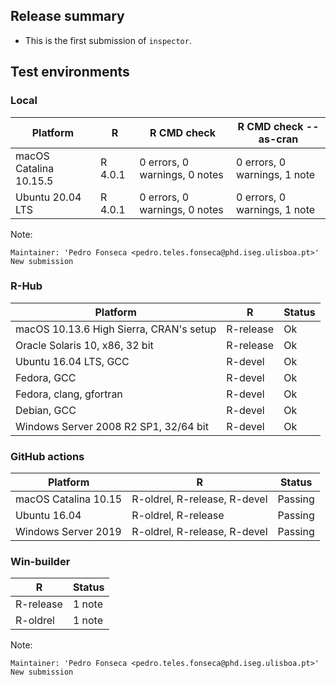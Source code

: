 
## Release summary

* This is the first submission of `inspector`.

## Test environments

### Local 

| Platform    | R     | R CMD check | R CMD check --as-cran |
| -----       | ----- | ----- | ----- |
| macOS Catalina 10.15.5 | R 4.0.1 | 0 errors, 0 warnings, 0 notes | 0 errors, 0 warnings, 1 note |
| Ubuntu 20.04 LTS |  R 4.0.1 | 0 errors, 0 warnings, 0 notes | 0 errors, 0 warnings, 1 note |

Note:

```
Maintainer: 'Pedro Fonseca <pedro.teles.fonseca@phd.iseg.ulisboa.pt>'
New submission
```

### R-Hub

| Platform    | R     | Status |
| -----       | ----- | ----- |
| macOS 10.13.6 High Sierra, CRAN's setup | R-release | Ok |
| Oracle Solaris 10, x86, 32 bit | R-release | Ok |
| Ubuntu 16.04 LTS, GCC | R-devel | Ok |
| Fedora, GCC | R-devel | Ok
| Fedora, clang, gfortran | R-devel | Ok |
| Debian, GCC | R-devel | Ok |
| Windows Server 2008 R2 SP1, 32/64 bit | R-devel | Ok |

### GitHub actions

| Platform    | R     | Status |
| -----       | ----- | ----- |
| macOS Catalina 10.15 | R-oldrel, R-release, R-devel | Passing |
| Ubuntu 16.04 | R-oldrel, R-release | Passing |
| Windows Server 2019 | R-oldrel, R-release, R-devel | Passing |


### Win-builder

| R          | Status |
| -----      | -----  |
| R-release   | 1 note |
| R-oldrel   | 1 note |

Note:

```
Maintainer: 'Pedro Fonseca <pedro.teles.fonseca@phd.iseg.ulisboa.pt>'
New submission
```

